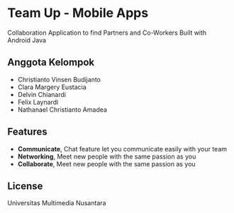# Team Up - Mobile Apps

Collaboration Application to find Partners and Co-Workers Built with Android Java

## Anggota Kelompok

- Christianto Vinsen Budijanto
- Clara Margery Eustacia
- Delvin Chianardi
- Felix Laynardi
- Nathanael Christianto Amadea

## Features

- **Communicate**, Chat feature let you communicate easily with your team
- **Networking**, Meet new people with the same passion as you
- **Collaborate**, Meet new people with the same passion as you

## License
Universitas Multimedia Nusantara
